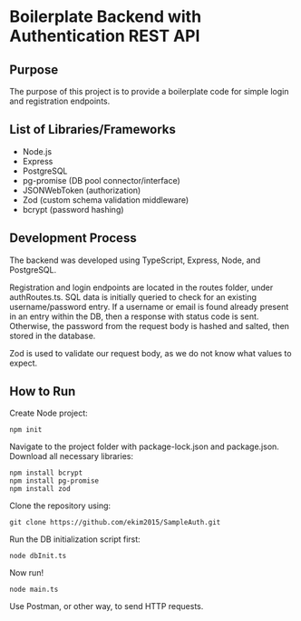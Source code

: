 # Boilerplate Backend with Authentication REST API

## Purpose
The purpose of this project is to provide a boilerplate code for simple login and registration endpoints. 

## List of Libraries/Frameworks
* Node.js
* Express
* PostgreSQL
* pg-promise (DB pool connector/interface)
* JSONWebToken (authorization)
* Zod (custom schema validation middleware)
* bcrypt (password hashing)

## Development Process
The backend was developed using TypeScript, Express, Node, and PostgreSQL. 

Registration and login endpoints are located in the routes folder, under authRoutes.ts. SQL data is initially queried to check for an existing username/password entry. 
If a username or email is found already present in an entry within the DB, then a response with status code is sent. Otherwise, the password from the request body is hashed and salted, then stored in the database.

Zod is used to validate our request body, as we do not know what values to expect.

## How to Run
Create Node project:
```
npm init
```

Navigate to the project folder with package-lock.json and package.json.
Download all necessary libraries:
```
npm install bcrypt
npm install pg-promise
npm install zod
```

Clone the repository using:
```
git clone https://github.com/ekim2015/SampleAuth.git
```

Run the DB initialization script first:
```
node dbInit.ts
```

Now run!
```
node main.ts
```

Use Postman, or other way, to send HTTP requests.
